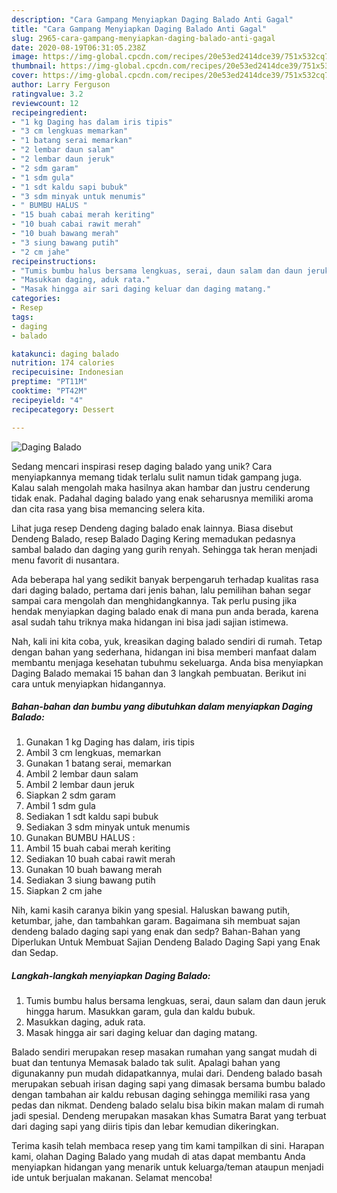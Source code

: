 ```yaml
---
description: "Cara Gampang Menyiapkan Daging Balado Anti Gagal"
title: "Cara Gampang Menyiapkan Daging Balado Anti Gagal"
slug: 2965-cara-gampang-menyiapkan-daging-balado-anti-gagal
date: 2020-08-19T06:31:05.238Z
image: https://img-global.cpcdn.com/recipes/20e53ed2414dce39/751x532cq70/daging-balado-foto-resep-utama.jpg
thumbnail: https://img-global.cpcdn.com/recipes/20e53ed2414dce39/751x532cq70/daging-balado-foto-resep-utama.jpg
cover: https://img-global.cpcdn.com/recipes/20e53ed2414dce39/751x532cq70/daging-balado-foto-resep-utama.jpg
author: Larry Ferguson
ratingvalue: 3.2
reviewcount: 12
recipeingredient:
- "1 kg Daging has dalam iris tipis"
- "3 cm lengkuas memarkan"
- "1 batang serai memarkan"
- "2 lembar daun salam"
- "2 lembar daun jeruk"
- "2 sdm garam"
- "1 sdm gula"
- "1 sdt kaldu sapi bubuk"
- "3 sdm minyak untuk menumis"
- " BUMBU HALUS "
- "15 buah cabai merah keriting"
- "10 buah cabai rawit merah"
- "10 buah bawang merah"
- "3 siung bawang putih"
- "2 cm jahe"
recipeinstructions:
- "Tumis bumbu halus bersama lengkuas, serai, daun salam dan daun jeruk hingga harum. Masukkan garam, gula dan kaldu bubuk."
- "Masukkan daging, aduk rata."
- "Masak hingga air sari daging keluar dan daging matang."
categories:
- Resep
tags:
- daging
- balado

katakunci: daging balado 
nutrition: 174 calories
recipecuisine: Indonesian
preptime: "PT11M"
cooktime: "PT42M"
recipeyield: "4"
recipecategory: Dessert

---
```



![Daging Balado](https://img-global.cpcdn.com/recipes/20e53ed2414dce39/751x532cq70/daging-balado-foto-resep-utama.jpg)

Sedang mencari inspirasi resep daging balado yang unik? Cara menyiapkannya memang tidak terlalu sulit namun tidak gampang juga. Kalau salah mengolah maka hasilnya akan hambar dan justru cenderung tidak enak. Padahal daging balado yang enak seharusnya memiliki aroma dan cita rasa yang bisa memancing selera kita.

Lihat juga resep Dendeng daging balado enak lainnya. Biasa disebut Dendeng Balado, resep Balado Daging Kering memadukan pedasnya sambal balado dan daging yang gurih renyah. Sehingga tak heran menjadi menu favorit di nusantara.

Ada beberapa hal yang sedikit banyak berpengaruh terhadap kualitas rasa dari daging balado, pertama dari jenis bahan, lalu pemilihan bahan segar sampai cara mengolah dan menghidangkannya. Tak perlu pusing jika hendak menyiapkan daging balado enak di mana pun anda berada, karena asal sudah tahu triknya maka hidangan ini bisa jadi sajian istimewa.


Nah, kali ini kita coba, yuk, kreasikan daging balado sendiri di rumah. Tetap dengan bahan yang sederhana, hidangan ini bisa memberi manfaat dalam membantu menjaga kesehatan tubuhmu sekeluarga. Anda bisa menyiapkan Daging Balado memakai 15 bahan dan 3 langkah pembuatan. Berikut ini cara untuk menyiapkan hidangannya.

<!--inarticleads1-->

##### Bahan-bahan dan bumbu yang dibutuhkan dalam menyiapkan Daging Balado:

1. Gunakan 1 kg Daging has dalam, iris tipis
1. Ambil 3 cm lengkuas, memarkan
1. Gunakan 1 batang serai, memarkan
1. Ambil 2 lembar daun salam
1. Ambil 2 lembar daun jeruk
1. Siapkan 2 sdm garam
1. Ambil 1 sdm gula
1. Sediakan 1 sdt kaldu sapi bubuk
1. Sediakan 3 sdm minyak untuk menumis
1. Gunakan  BUMBU HALUS :
1. Ambil 15 buah cabai merah keriting
1. Sediakan 10 buah cabai rawit merah
1. Gunakan 10 buah bawang merah
1. Sediakan 3 siung bawang putih
1. Siapkan 2 cm jahe


Nih, kami kasih caranya bikin yang spesial. Haluskan bawang putih, ketumbar, jahe, dan tambahkan garam. Bagaimana sih membuat sajan dendeng balado daging sapi yang enak dan sedp? Bahan-Bahan yang Diperlukan Untuk Membuat Sajian Dendeng Balado Daging Sapi yang Enak dan Sedap. 

<!--inarticleads2-->

##### Langkah-langkah menyiapkan Daging Balado:

1. Tumis bumbu halus bersama lengkuas, serai, daun salam dan daun jeruk hingga harum. Masukkan garam, gula dan kaldu bubuk.
1. Masukkan daging, aduk rata.
1. Masak hingga air sari daging keluar dan daging matang.


Balado sendiri merupakan resep masakan rumahan yang sangat mudah di buat dan tentunya Memasak balado tak sulit. Apalagi bahan yang digunakanny pun mudah didapatkannya, mulai dari. Dendeng balado basah merupakan sebuah irisan daging sapi yang dimasak bersama bumbu balado dengan tambahan air kaldu rebusan daging sehingga memiliki rasa yang pedas dan nikmat. Dendeng balado selalu bisa bikin makan malam di rumah jadi spesial. Dendeng merupakan masakan khas Sumatra Barat yang terbuat dari daging sapi yang diiris tipis dan lebar kemudian dikeringkan. 

Terima kasih telah membaca resep yang tim kami tampilkan di sini. Harapan kami, olahan Daging Balado yang mudah di atas dapat membantu Anda menyiapkan hidangan yang menarik untuk keluarga/teman ataupun menjadi ide untuk berjualan makanan. Selamat mencoba!
